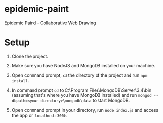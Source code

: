 # epidemic-paint
Epidemic Paind - Collaborative Web Drawing

# Setup

1. Clone the project.

2. Make sure you have NodeJS and MongoDB installed on your machine.

3. Open command prompt, `cd` the directory of the project and run `npm install`.

4. In command prompt `cd` to C:\Program Files\MongoDB\Server\3.4\bin (assuming that's where you have MongoDB installed) and run `mongod --dbpath=<your directory>\mongodb\data` to start MongoDB.

5. Open command prompt in your directory, run `node index.js` and access the app on `localhost:3000`.
